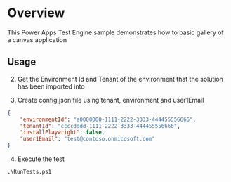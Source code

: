 # Overview

This Power Apps Test Engine sample demonstrates how to basic gallery of a canvas application

## Usage

2. Get the Environment Id and Tenant of the environment that the solution has been imported into

3. Create config.json file using tenant, environment and user1Email

```json
{
    "environmentId": "a0000000-1111-2222-3333-444455556666",
    "tenantId": "ccccdddd-1111-2222-3333-444455556666",
    "installPlaywright": false,
    "user1Email": "test@contoso.onmicosoft.com"
}
```

4. Execute the test

```pwsh
.\RunTests.ps1
```

